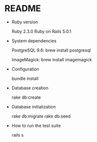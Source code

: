 # README

* Ruby version

  Ruby 2.3.0
  Ruby on Rails 5.0.1

* System dependencies
  
  PostgreSQL 9.6:
  brew install postgresql
  
  ImageMagick:
  brew install imagemagick

* Configuration

  bundle install
  
* Database creation

  rake db:create
  
* Database initialization

  rake db:migrate
  rake db:seed

* How to run the test suite

  rails s


